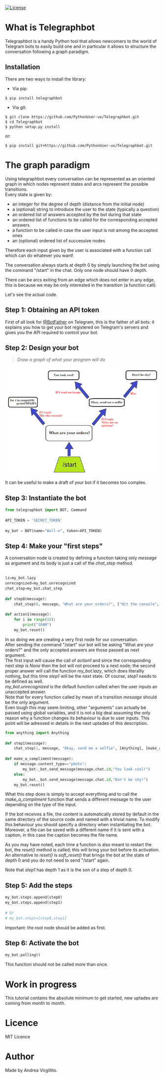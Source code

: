 [![License](https://img.shields.io/github/license/italia/bootstrap-italia.svg)](https://github.com/italia/bootstrap-italia/blob/master/LICENSE)

# What is Telegraphbot
Telegraphbot is a handy Python tool that allows newcomers to the world of Telegram bots to easily build one and in particular it allows to structure the conversation following a graph paradigm.
  



## Installation

There are two ways to install the library:

* Via pip:

```
$ pip install telegraphbot
```
* Via git:

```
$ git clone https://github.com/PythonUser-ux/Telegraphbot.git
$ cd Telegraphbot
$ python setup.py install
```
or:
```
$ pip install git+https://github.com/PythonUser-ux/Telegraphbot.git
```
# The graph paradigm

Using telegraphbot every conversation can be represented as an oriented graph in which nodes represent states and arcs represent the possible transitions. <br> Every state is given by: <br>
- an integer for the degree of depth (distance from the initial node)
- a (optional) string to introduce the user to the state (typically a question)
- an ordered list of answers accepted by the bot during that state
- an ordered list of functions to be called for the corresponding accepted answers
- a function to be called in case the user input is not among the accepted ones
- an (optional) ordered list of successive nodes

Therefore each input given by the user is associated with a function call which can do whatever you want!

The conversation always starts at depth 0 by simply launching the bot using the command "/start" in the chat.
Only one node should have 0 depth.

There can be arcs exiting from an edge which does not enter in any edge, this is because we may be only interested in the transition (a function call).

Let's see the actual code.

## Step 1: Obtaining an API token

First of all look for [@BotFather](https://core.telegram.org/bots#botfather) on Telegram, this is the father of all bots: it explains you how to get your bot registered on Telegram's servers and gives you the API required to control your bot.

## Step 2: Design your bot
> *Draw a graph of what your program will do*

![](Draft.png)

It can be useful to make a draft of your bot if it becomes too complex.

## Step 3: Instantiate the bot

```python
from telegraphbot import BOT, Command

API_TOKEN = 'SECRET_TOKEN'

my_bot = BOT(name="Wall-e", token=API_TOKEN)
```

## Step 4: Make your "first steps"

A conversation node is created by defining a function taking only *message* as argument and its body is just a call of the *chat_step* method.

```python

lz=my_bot.lazy
unrecognized=my_bot.unrecognized
chat_step=my_bot.chat_step

def step0(message):
    chat_step(0, message, "What are your orders?", ["Hit the console", "Give me an opinion"], [action1, lz], unrecognized, next_steps=[None,step1])
    
def action1(message):
    for i in range(10):
        print("SPAM")
    my_bot.reset()

```
In so doing we are creating a very first node for our conversation. <br> After sending the command "/start" our bot will be asking "What are your orders?" and the only accepted answers are those passed as next argument.<br> The first input will cause the call of *action1* and since the corresponding next step is *None* then the bot will not proceed to a next node; the second proper answer will call the function *my_bot.lazy*, which does literallly nothing, but this time *step1* will be the next state. Of course, *step1* needs to be defined as well. <br> *my_bot.unrecognized* is the default function called when the user inputs an unaccepted answer. <br> Note that for every function called by mean of a transition *message* should be the only argument. <br> Even tough this may seem limiting, other "arguments" can actually be passed using global variables, and it is not a big deal assuming the only reason why a function changes its behaviour is due to user inputs. This point will be adressed in details in the next uptades of this description.

```python
from anything import Anything

def step1(message):
    chat_step(1, message, "Okay, send me a selfie", [Anything], [make_a_compliment], unrecognized, next_steps=[])

def make_a_compliment(message):
    if message.content_type=="photo":
        my_bot._bot.send_message(message.chat.id,"You look cool!")
    else:
        my_bot._bot.send_message(message.chat.id,"Don't be shy!")
    my_bot.reset()
```

What this step does is simply to accept everything and to call the *make_a_compliment* function that sends a different message to the user depending on the type of the input. <br>

If the bot receives a file, the content is automatically stored by default in the same directory of the source code and named with a trivial name. To modify this behaviour you should specify a directory when instantiating the bot. Moreover, a file can be saved with a different name if it is sent with a caption, in this case the caption becomes the file name.

As you may have noted, each time a function is also meant to restart the bot, the *reset()* method is called; this will bring your bot before its activation. An alternative to *reset()* is *soft_reset()* that brings the bot at the state of depth 0 and you do not need to send "/start" again.

Note that *step1* has depth 1 as it is the son of a step of depth 0.

## Step 5: Add the steps

```python
my_bot.steps.append(step0)
my_bot.steps.append(step1)

# Or
# my_bot.steps=[step0,step1]
```

Important: the root node should be added as first.

## Step 6: Activate the bot

```python
my_bot.polling()
```

This function should not be called more than once.

# Work in progress

This tutorial contains the absolute minimum to get started, new uptades are coming from month to month.

# Licence
MIT Licence
# Author
Made by Andrea Virgillito.

